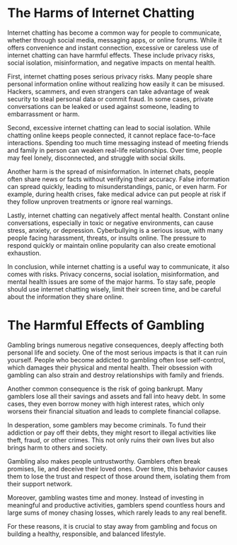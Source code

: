 # The Harms of Internet Chatting
Internet chatting has become a common way for people to communicate, whether through social media, messaging apps, or online forums. While it offers convenience and instant connection, excessive or careless use of internet chatting can have harmful effects. These include privacy risks, social isolation, misinformation, and negative impacts on mental health.

First, internet chatting poses serious privacy risks. Many people share personal information online without realizing how easily it can be misused. Hackers, scammers, and even strangers can take advantage of weak security to steal personal data or commit fraud. In some cases, private conversations can be leaked or used against someone, leading to embarrassment or harm.

Second, excessive internet chatting can lead to social isolation. While chatting online keeps people connected, it cannot replace face-to-face interactions. Spending too much time messaging instead of meeting friends and family in person can weaken real-life relationships. Over time, people may feel lonely, disconnected, and struggle with social skills.

Another harm is the spread of misinformation. In internet chats, people often share news or facts without verifying their accuracy. False information can spread quickly, leading to misunderstandings, panic, or even harm. For example, during health crises, fake medical advice can put people at risk if they follow unproven treatments or ignore real warnings.

Lastly, internet chatting can negatively affect mental health. Constant online conversations, especially in toxic or negative environments, can cause stress, anxiety, or depression. Cyberbullying is a serious issue, with many people facing harassment, threats, or insults online. The pressure to respond quickly or maintain online popularity can also create emotional exhaustion.

In conclusion, while internet chatting is a useful way to communicate, it also comes with risks. Privacy concerns, social isolation, misinformation, and mental health issues are some of the major harms. To stay safe, people should use internet chatting wisely, limit their screen time, and be careful about the information they share online.



# The Harmful Effects of Gambling

Gambling brings numerous negative consequences, deeply affecting both personal life and society. One of the most serious impacts is that it can ruin yourself. People who become addicted to gambling often lose self-control, which damages their physical and mental health. Their obsession with gambling can also strain and destroy relationships with family and friends.

Another common consequence is the risk of going bankrupt. Many gamblers lose all their savings and assets and fall into heavy debt. In some cases, they even borrow money with high interest rates, which only worsens their financial situation and leads to complete financial collapse.

In desperation, some gamblers may become criminals. To fund their addiction or pay off their debts, they might resort to illegal activities like theft, fraud, or other crimes. This not only ruins their own lives but also brings harm to others and society.

Gambling also makes people untrustworthy. Gamblers often break promises, lie, and deceive their loved ones. Over time, this behavior causes them to lose the trust and respect of those around them, isolating them from their support network.

Moreover, gambling wastes time and money. Instead of investing in meaningful and productive activities, gamblers spend countless hours and large sums of money chasing losses, which rarely leads to any real benefit.

For these reasons, it is crucial to stay away from gambling and focus on building a healthy, responsible, and balanced lifestyle.



